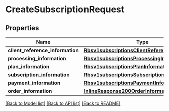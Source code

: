 # CreateSubscriptionRequest

## Properties
Name | Type | Description | Notes
------------ | ------------- | ------------- | -------------
**client_reference_information** | [**Rbsv1subscriptionsClientReferenceInformation**](Rbsv1subscriptionsClientReferenceInformation.md) |  | [optional] 
**processing_information** | [**Rbsv1subscriptionsProcessingInformation**](Rbsv1subscriptionsProcessingInformation.md) |  | [optional] 
**plan_information** | [**Rbsv1subscriptionsPlanInformation**](Rbsv1subscriptionsPlanInformation.md) |  | [optional] 
**subscription_information** | [**Rbsv1subscriptionsSubscriptionInformation**](Rbsv1subscriptionsSubscriptionInformation.md) |  | [optional] 
**payment_information** | [**Rbsv1subscriptionsPaymentInformation**](Rbsv1subscriptionsPaymentInformation.md) |  | [optional] 
**order_information** | [**InlineResponse200OrderInformation**](InlineResponse200OrderInformation.md) |  | [optional] 

[[Back to Model list]](../README.md#documentation-for-models) [[Back to API list]](../README.md#documentation-for-api-endpoints) [[Back to README]](../README.md)


